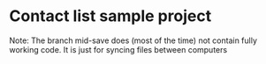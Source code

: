# Contact list sample project

Note: The branch mid-save does (most of the time) not contain fully working code. It is just for syncing files between computers